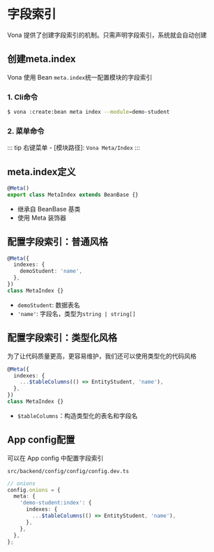 # 字段索引

Vona 提供了创建字段索引的机制。只需声明字段索引，系统就会自动创建

## 创建meta.index

Vona 使用 Bean `meta.index`统一配置模块的字段索引

### 1. Cli命令

``` bash
$ vona :create:bean meta index --module=demo-student
```

### 2. 菜单命令

::: tip
右键菜单 - [模块路径]: `Vona Meta/Index`
:::

## meta.index定义

``` typescript
@Meta()
export class MetaIndex extends BeanBase {}
```

- 继承自 BeanBase 基类
- 使用 Meta 装饰器

## 配置字段索引：普通风格

```typescript
@Meta({
  indexes: {
    demoStudent: 'name',
  },
})
class MetaIndex {}
```

- `demoStudent`: 数据表名
- `'name'`: 字段名，类型为`string | string[]`

## 配置字段索引：类型化风格

为了让代码质量更高，更容易维护，我们还可以使用类型化的代码风格

``` typescript
@Meta({
  indexes: {
    ...$tableColumns(() => EntityStudent, 'name'),
  },
})
class MetaIndex {}
```

- `$tableColumns`：构造类型化的表名和字段名

## App config配置

可以在 App config 中配置字段索引

`src/backend/config/config/config.dev.ts`

``` typescript
// onions
config.onions = {
  meta: {
    'demo-student:index': {
      indexes: {
        ...$tableColumns(() => EntityStudent, 'name'),
      },
    },
  },
};
```
